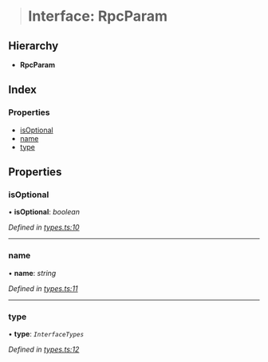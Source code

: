 > # Interface: RpcParam

## Hierarchy

* **RpcParam**

## Index

### Properties

* [isOptional](_types_.rpcparam.md#isoptional)
* [name](_types_.rpcparam.md#name)
* [type](_types_.rpcparam.md#type)

## Properties

###  isOptional

• **isOptional**: *boolean*

*Defined in [types.ts:10](https://github.com/polkadot-js/api/blob/c7c76f6/packages/type-jsonrpc/src/types.ts#L10)*

___

###  name

• **name**: *string*

*Defined in [types.ts:11](https://github.com/polkadot-js/api/blob/c7c76f6/packages/type-jsonrpc/src/types.ts#L11)*

___

###  type

• **type**: *`InterfaceTypes`*

*Defined in [types.ts:12](https://github.com/polkadot-js/api/blob/c7c76f6/packages/type-jsonrpc/src/types.ts#L12)*